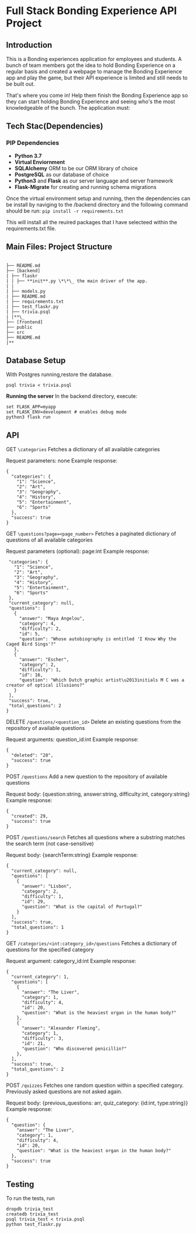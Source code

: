 # Full Stack Bonding Experience API Project

## Introduction

This is a Bonding experiences application for employees and students. A bunch of team members got the idea to hold Bonding Experience on a regular basis and created a webpage to manage the Bonding Experience app and play the game, but their API experience is limited and still needs to be built out.

That's where you come in! Help them finish the Bonding Experience app so they can start holding Bonding Experience and seeing who's the most knowledgeable of the bunch. The application must:

## Tech Stac(Dependencies)

### PIP Dependencies

- **Python 3.7**
- **Virtual Enviornment**
- **SQLAlchemy** ORM to be our ORM library of choice
- **PostgreSQL** as our database of choice
- **Python3** and **Flask** as our server language and server framework
- **Flask-Migrate** for creating and
  running schema migrations

Once the virtual environment setup and running, then the dependencies can be install by naviging to the /backend directory and the following command should be run:
`pip install -r requirements.txt`

This will install all the reuired packages that I have selecteed within the requirements.txt file.

## Main Files: Project Structure
```

├── README.md
├── [backend]
| ├── flaskr
| | ├── **init**.py \*\*\_ the main driver of the app.
| |  
| ├── models.py
| ├── README.md
| ├── requirements.txt
| ├── test_flaskr.py
| ├── trivia.psql
| |**\_
├── [frontend]
├── public
├── src
├── README.md
|**
```
## Database Setup

With Postgres running,restore the database.

`psql trivia < trivia.psql`

**Running the server**
In the backend directory, execute:

```
set FLASK_APP=myapp
set FLASK_ENV=development # enables debug mode
python3 flask run
```

## API

GET `\categories` Fetches a dictionary of all available categories

Request parameters: none
Example response:

```
{
  "categories": {
    "1": "Science",
    "2": "Art",
    "3": "Geography",
    "4": "History",
    "5": "Entertainment",
    "6": "Sports"
  },
  "success": true
}
```

GET `\questions?page=<page_number>` Fetches a paginated dictionary of questions of all available categories

Request parameters (optional): page:int
Example response:

```
 "categories": {
   "1": "Science",
   "2": "Art",
   "3": "Geography",
   "4": "History",
   "5": "Entertainment",
   "6": "Sports"
 },
 "current_category": null,
 "questions": [
   {
     "answer": "Maya Angelou",
     "category": 4,
     "difficulty": 2,
     "id": 5,
     "question": "Whose autobiography is entitled 'I Know Why the Caged Bird Sings'?"
   },
   {
     "answer": "Escher",
     "category": 2,
     "difficulty": 1,
     "id": 16,
     "question": "Which Dutch graphic artist\u2013initials M C was a creator of optical illusions?"
   }
 ],
 "success": true,
 "total_questions": 2
}

```

DELETE `/questions/<question_id>` Delete an existing questions from the repository of available questions

Request arguments: question_id:int
Example response:

```
{
  "deleted": "28",
  "success": true
}
```

POST `/questions` Add a new question to the repository of available questions

Request body: {question:string, answer:string, difficulty:int, category:string}
Example response:

```
{
  "created": 29,
  "success": true
}

```

POST `/questions/search` Fetches all questions where a substring matches the search term (not case-sensitive)

Request body: {searchTerm:string}
Example response:

```
{
  "current_category": null,
  "questions": [
    {
      "answer": "Lisbon",
      "category": 2,
      "difficulty": 1,
      "id": 29,
      "question": "What is the capital of Portugal?"
    }
  ],
  "success": true,
  "total_questions": 1
}

```

GET `/categories/<int:category_id>/questions` Fetches a dictionary of questions for the specified category

Request argument: category_id:int
Example response:

```
{
  "current_category": 1,
  "questions": [
    {
      "answer": "The Liver",
      "category": 1,
      "difficulty": 4,
      "id": 20,
      "question": "What is the heaviest organ in the human body?"
    },
    {
      "answer": "Alexander Fleming",
      "category": 1,
      "difficulty": 3,
      "id": 21,
      "question": "Who discovered penicillin?"
    },
  ],
  "success": true,
  "total_questions": 2
}

```

POST `/quizzes` Fetches one random question within a specified category. Previously asked questions are not asked again.

Request body: {previous_questions: arr, quiz_category: {id:int, type:string}}
Example response:

```
{
  "question": {
    "answer": "The Liver",
    "category": 1,
    "difficulty": 4,
    "id": 20,
    "question": "What is the heaviest organ in the human body?"
  },
  "success": true
}

```

## Testing

To run the tests, run

```
dropdb trivia_test
createdb trivia_test
psql trivia_test < trivia.psql
python test_flaskr.py
```
